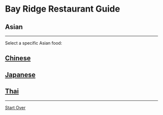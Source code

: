 # Bay Ridge Restaurant Guide
## Asian
---
Select a specific Asian food:
## [Chinese](chinese.md) 
## [Japanese](japanese.md)
## [Thai](thai.md)
---
[Start Over](../home.md)